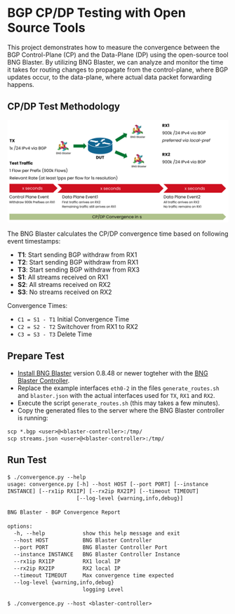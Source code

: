 # BGP CP/DP Testing with Open Source Tools

This project demonstrates how to measure the convergence between the BGP Control-Plane (CP) and the Data-Plane (DP) using the open-source tool BNG Blaster. By utilizing BNG Blaster, we can analyze and monitor the time it takes for routing changes to propagate from the control-plane, where BGP updates occur, to the data-plane, where actual data packet forwarding happens.

## CP/DP Test Methodology

![test](test.png)

The BNG Blaster calculates the CP/DP convergence time based on following event timestamps:

+ **T1**: Start sending BGP withdraw from RX1
+ **T2**: Start sending BGP withdraw from RX1
+ **T3**: Start sending BGP withdraw from RX3
+ **S1**: All streams received on RX1
+ **S2**: All streams received on RX2
+ **S3**: No streams received on RX2

Convergence Times:

+ `C1 = S1 - T1`	Initial Convergence Time
+ `C2 = S2 - T2`	Switchover from RX1 to RX2
+ `C3 = S3 - T3`	Delete Time


## Prepare Test

+ [Install BNG Blaster](https://rtbrick.github.io/bngblaster/install.html) version 0.8.48 or newer togteher with the [BNG Blaster Controller](https://rtbrick.github.io/bngblaster/controller.html).
+ Replace the example interfaces `eth0-2` in the files `generate_routes.sh` and `blaster.json` with the actual interfaces used for `TX`, `RX1` and `RX2`.
+ Execute the script `generate_routes.sh` (this may takes a few minutes).
+ Copy the generated files to the server where the BNG Blaster controller is running:

```
scp *.bgp <user>@<blaster-controller>:/tmp/
scp streams.json <user>@<blaster-controller>:/tmp/
```

## Run Test

```
$ ./convergence.py --help
usage: convergence.py [-h] --host HOST [--port PORT] [--instance INSTANCE] [--rx1ip RX1IP] [--rx2ip RX2IP] [--timeout TIMEOUT]
                      [--log-level {warning,info,debug}]

BNG Blaster - BGP Convergence Report

options:
  -h, --help            show this help message and exit
  --host HOST           BNG Blaster Controller
  --port PORT           BNG Blaster Controller Port
  --instance INSTANCE   BNG Blaster Controller Instance
  --rx1ip RX1IP         RX1 local IP
  --rx2ip RX2IP         RX2 local IP
  --timeout TIMEOUT     Max convergence time expected
  --log-level {warning,info,debug}
                        logging Level

$ ./convergence.py --host <blaster-controller>
```
